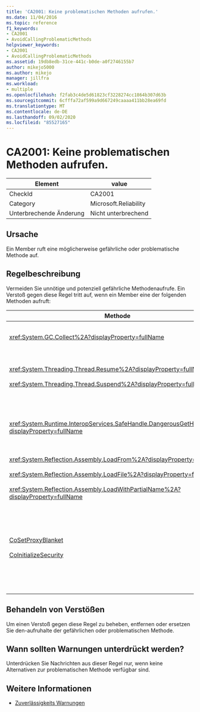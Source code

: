```yaml
---
title: 'CA2001: Keine problematischen Methoden aufrufen.'
ms.date: 11/04/2016
ms.topic: reference
f1_keywords:
- CA2001
- AvoidCallingProblematicMethods
helpviewer_keywords:
- CA2001
- AvoidCallingProblematicMethods
ms.assetid: 19db8edb-31ce-441c-b0de-a0f2746155b7
author: mikejo5000
ms.author: mikejo
manager: jillfra
ms.workload:
- multiple
ms.openlocfilehash: f2fab3c4de5d61823cf3228274cc1864b307d63b
ms.sourcegitcommit: 6cfffa72af599a9d667249caaaa411bb28ea69fd
ms.translationtype: MT
ms.contentlocale: de-DE
ms.lasthandoff: 09/02/2020
ms.locfileid: "85527165"
---
```

# <a name="ca2001-avoid-calling-problematic-methods"></a>CA2001: Keine problematischen Methoden aufrufen.

|Element|value|
|-|-|
|CheckId|CA2001|
|Category|Microsoft.Reliability|
|Unterbrechende Änderung|Nicht unterbrechend|

## <a name="cause"></a>Ursache

Ein Member ruft eine möglicherweise gefährliche oder problematische Methode auf.

## <a name="rule-description"></a>Regelbeschreibung

Vermeiden Sie unnötige und potenziell gefährliche Methodenaufrufe. Ein Verstoß gegen diese Regel tritt auf, wenn ein Member eine der folgenden Methoden aufruft:

|Methode|BESCHREIBUNG|
|------------|-----------------|
|<xref:System.GC.Collect%2A?displayProperty=fullName>|GC wird aufgerufen. Collect kann die Anwendungsleistung erheblich beeinträchtigen und ist nur selten erforderlich. Weitere Informationen finden Sie auf MSDN im Blogbeitrag [von Rico Mariani Performance tidbits](https://blogs.msdn.microsoft.com/ricom/2004/11/29/when-to-call-gc-collect/) .|
|<xref:System.Threading.Thread.Resume%2A?displayProperty=fullName><br /><br /><xref:System.Threading.Thread.Suspend%2A?displayProperty=fullName>|"Thread. Suspend" und "Thread. Resume" wurden aufgrund des unvorhersehbaren Verhaltens als veraltet markiert.  Verwenden Sie andere Klassen im <xref:System.Threading> -Namespace, z <xref:System.Threading.Monitor> . b., <xref:System.Threading.Mutex> und <xref:System.Threading.Semaphore> , um Threads zu synchronisieren oder Ressourcen zu schützen.|
|<xref:System.Runtime.InteropServices.SafeHandle.DangerousGetHandle%2A?displayProperty=fullName>|Die `DangerousGetHandle` -Methode stellt ein Sicherheitsrisiko dar, da Sie ein ungültiges Handle zurückgeben kann. Weitere Informationen zur sicheren Verwendung der `DangerousGetHandle` Methode finden Sie unter den <xref:System.Runtime.InteropServices.SafeHandle.DangerousAddRef%2A> <xref:System.Runtime.InteropServices.SafeHandle.DangerousRelease%2A> Methoden und.|
|<xref:System.Reflection.Assembly.LoadFrom%2A?displayProperty=fullName><br /><br /><xref:System.Reflection.Assembly.LoadFile%2A?displayProperty=fullName><br /><br /><xref:System.Reflection.Assembly.LoadWithPartialName%2A?displayProperty=fullName>|Diese Methoden können Assemblys von unerwarteten Speicherorten laden. Informationen zum Beispiel finden Sie in den Blogbeiträgen zu den .NET CLR-Notizen von Suzanne Cook [LoadFile im Vergleich zu LoadFrom](https://blogs.msdn.microsoft.com/suzcook/2003/09/19/loadfile-vs-loadfrom/) und [Auswählen eines Bindungs Kontexts](https://blogs.msdn.microsoft.com/suzcook/2003/05/29/choosing-a-binding-context/) für Informationen zu Methoden, die Assemblys laden.|
|[CoSetProxyBlanket](/windows/win32/api/combaseapi/nf-combaseapi-cosetproxyblanket)<br /><br />[CoInitializeSecurity](/windows/win32/api/combaseapi/nf-combaseapi-coinitializesecurity)|Zum Zeitpunkt, zu dem der Benutzercode mit der Ausführung in einem verwalteten Prozess beginnt, ist es zu spät, zuverlässig aufzurufen `CoSetProxyBlanket` . Der Common Language Runtime (CLR) führt Initialisierungs Aktionen aus, die möglicherweise verhindern, dass die Benutzer den P/Aufruf erfolgreich durchführt.<br /><br />Wenn Sie `CoSetProxyBlanket` für eine verwaltete Anwendung anrufen müssen, empfiehlt es sich, den Prozess zu starten, indem Sie eine ausführbare Datei mit System eigenem Code (C++) verwenden, `CoSetProxyBlanket` im systemeigenen Code aufzurufen und dann die Anwendung mit verwaltetem Code im Prozess starten. (Stellen Sie sicher, dass Sie eine Versionsnummer für die Laufzeit angeben.)|

## <a name="how-to-fix-violations"></a>Behandeln von Verstößen

Um einen Verstoß gegen diese Regel zu beheben, entfernen oder ersetzen Sie den-aufruhalte der gefährlichen oder problematischen Methode.

## <a name="when-to-suppress-warnings"></a>Wann sollten Warnungen unterdrückt werden?

Unterdrücken Sie Nachrichten aus dieser Regel nur, wenn keine Alternativen zur problematischen Methode verfügbar sind.

## <a name="see-also"></a>Weitere Informationen

- [Zuverlässigkeits Warnungen](../code-quality/reliability-warnings.md)
